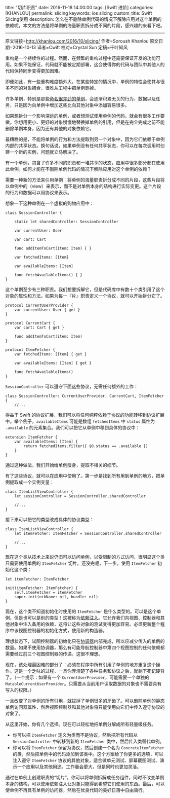 title: "切片职责"
date: 2016-11-18 14:00:00
tags: [Swift 进阶]
categories: [KHANLOU]
permalink: slicing
keywords: ios slicing
custom_title: Swift Slicing使用
description: 怎么在不删除单例代码的情况下解除应用对这个单例的依赖呢，本文的方法是将单例的海量职责拆分成不同的片段，感兴趣的来看下吧。

---
原文链接=http://khanlou.com/2016/10/slicing/
作者=Soroush Khanlou
原文日期=2016-10-13
译者=Cwift
校对=Crystal Sun
定稿=千叶知风

<!--此处开始正文-->

重构是一个持续性的过程。然而，在频繁的重构过程中还需要保证开发的功能可用。如果不能保证，代码就不能被定期部署，这会使得你的代码与团队中其他人的代码保持同步变得更加困难。

即便如此，有一些重构难度额外大。在某些特定的情况中，单例的特性会使其与很多不同的对象耦合，很难从工程中把单例删掉。

许多单例，特别是那些[命名很差劲的单例](http://khanlou.com/2014/11/a-controller-by-any-other-name/)，会逐渐积累无关的行为、数据以及任务，只是因为向单例中增加这些比向其他对象中添加容易很多。

如果想拆分一个影响深远的单例，或者想测试使用单例的代码，就会有很多工作要做。你想用更小、更好的对象慢慢地替换掉单例的引用，但是在完全完成之前不能删除单例本身，因为还有其他的对象依赖它。

最糟糕的是，不能将单例的行为和方法提取到另一个对象中，因为它们依赖于单例内部的共享状态。换句话说，如果单例没有任何共享状态，你可以在每次调用时创建一个新的实例，问题就立马解决了。

有一个单例，包含了许多不同的职责和一堆共享的状态，应用中很多部分都在使用此单例。如何才能在不删除单例代码的情况下解除应用对这个单例的依赖？

<!--more-->

需要一种新的方法来引用单例：将单例的海量职责拆分成不同的片段，这些片段将以单例中的（view）来表示，而不是对单例本身的结构进行实际变更。这个片段的行为和数据可以用协议来表示。

想象一下这种单例在一个虚拟的购物应用中：

```
class SessionController {

	static let sharedController: SessionController

	var currentUser: User
	
	var cart: Cart
	
	func addItemToCart(item: Item) { }
	
	var fetchedItems: [Item]
	
	var availableItems: [Item]
	
	func fetchAvailableItems() { }
}
```

这个单例至少有三种职责。我们想要拆解它，但是代码库中有数十个类引用了这个对象的属性和方法。如果为每一『片』职责定义一个协议，就可以开始拆分它了。

```
protocol CurrentUserProvider {
	var currentUser: User { get }
}

protocol CurrentCart {
	var cart: Cart { get }
	
	func addItemToCart(item: Item)
}

protocol ItemFetcher {
	var fetchedItems: [Item] { get }
	
	var availableItems: [Item] { get }
	
	func fetchAvailableItems()
}
```
`SessionController` 可以遵守下面这些协议，无需任何额外的工作：

```
class SessionController: CurrentUserProvider, CurrentCart, ItemFetcher {
	//...
```

得益于 Swift 的协议扩展，我们可以将任何纯粹依赖于协议的功能转移到协议扩展中。举个例子，`availableItems` 可能是数组 `fetchedItems` 中 `status` 属性为 `.available` 的元素集合。我们可以把它从单例中移到具体的协议中：

```
extension ItemFetcher {
	var availableItems: [Item] {
		return fetchedItems.filter({ $0.status == .available })
	}
}
```

通过这种做法，我们开始给单例瘦身，提取不相关的细节。

有了这些协议，就可以在应用中使用了。第一步是找到所有用到单例的地方，把单例提取成一个实例变量：

```
class ItemListViewController {
	let sessionController = SessionController.sharedController
	
	//...
}
```

接下来可以把它的类型改成具体的协议类型：

```
class ItemListViewController {
	let itemFetcher: ItemFetcher = SessionController.sharedController
	
	//...
}
```

现在这个类从技术上来说仍旧可以访问单例，以受限制的方式访问，很明显这个类只需要使用单例的 `ItemFetcher` 切片。还没完呢，下一步，使用 `ItemFetcher` 初始化这个类：

```
let itemFetcher: ItemFetcher

init(itemFetcher: ItemFetcher) {
    self.itemFetcher = itemFetcher
    super.init(nibName: nil, bundle: nil)
}
```

现在，这个类不知道初始化时使用的 `ItemFetcher` 是什么类型的。可以是这个单例，但是也可以是别的类型！这被称为[依赖注入](http://irace.me/di)。它允许我们向视图、控制器和其他对象中注入备用的依赖，这将让这些对象的测试变得更加容易。必须更新整个程序中该视图控制器的初始化方式，使用新的构造器。

理想状态下，试图控制器的初始化只在[协调器](http://khanlou.com/2015/10/coordinators-redux/)内部完成，所以应减少传入的单例的数量。如果不使用协调器，那么有可能导航控制器中第四个视图控制的任何依赖都需要经过前三个视图控制器的传递。这很不理想。

现在，该处理最困难的部分了：必须在程序中所有引用了单例的地方重复这个操作。这是一个乏味的过程，一旦你弄清楚了各种任务和协议之后，就剩下死记硬背了。（一个提示：如果有一个 `CurrentUserProvider`，可能需要一个单独的 `MutableCurrentUserProvider`。只需要从当前用户读取数据的对象也不需要具有写入的权限。）

一旦改变了对单例的所有引用，就拔掉了单例很多的牙齿了。可以删除单例的静态单例访问器属性，然后视图控制器和其他对象将只能使用向它们中传入遵守协议的对象了。

从这里开始，你有几个选择。现在可以轻松地把单例分解成所有轻量级任务。

* 你可以把 `ItemFetcher` 定义为类而不是协议，然后把所有代码从 `SessionController` 中转移到新的 `ItemFetcher` 类中，然后传入类替代单例。
* 你可以将 `ItemFetcher` 保留为协议，然后创建一个名为 `ConcreteItemFetcher` 的类，然后把单例中的代码添加到该类中。这个方案给了你更多的选项，可以注入遵守 `ItemFetcher` 协议的其他对象，适合做单元测试、屏幕截图测试、演示一个应用以及其他用途。工作量会更大，但是同时也更加灵活。

通过在单例上创建职责的“切片”，你可以将单例拆解成任务组件，同时不改变单例本身的结构。可以使用依赖注入让对象只能得到希望它们使用的东西。最后，可以使单例不再具有单例的访问器，然后在优良代码的美好日落中自由骑行。
